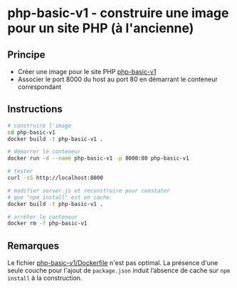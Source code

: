 # php-basic-v1 - construire une image pour un site PHP (à l'ancienne)

## Principe

* Créer une image pour le site PHP [php-basic-v1](php-basic-v1)
* Associer le port 8000 du host au port 80 en démarrant le conteneur correspondant

## Instructions

```bash
# construire l'image
cd php-basic-v1
docker build -t php-basic-v1 .

# démarrer le conteneur
docker run -d --name php-basic-v1 -p 8000:80 php-basic-v1

# tester
curl -sS http://localhost:8000

# modifier server.js et reconstruire pour constater 
# que "npm install" est en cache.
docker build -t php-basic-v1 .

# arrêter le conteneur
docker rm -f php-basic-v1
```

## Remarques

Le fichier [php-basic-v1/Dockerfile](php-basic-v1/Dockerfile) n'est pas optimal. La présence d'une seule couche pour l'ajout de `package.json` induit l’absence de cache sur `npm install` à la construction.

